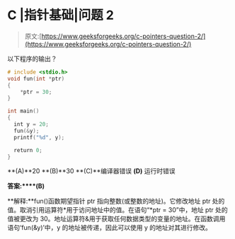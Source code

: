 # C |指针基础|问题 2

> 原文:[https://www.geeksforgeeks.org/c-pointers-question-2/](https://www.geeksforgeeks.org/c-pointers-question-2/)

以下程序的输出？

```cpp
# include <stdio.h>
void fun(int *ptr)
{
    *ptr = 30;
}

int main()
{
  int y = 20;
  fun(&y);
  printf("%d", y);

  return 0;
}
```

**(A)**20
**(B)**30
**(C)**编译器错误
**(D)** 运行时错误

**答案:****(B)**

**解释:**fun()函数期望指针 ptr 指向整数(或整数的地址)。它修改地址 ptr 处的值。取消引用运算符*用于访问地址中的值。在语句“*ptr = 30”中，地址 ptr 处的值被更改为 30。地址运算符&用于获取任何数据类型的变量的地址。在函数调用语句‘fun(&y)’中，y 的地址被传递，因此可以使用 y 的地址对其进行修改。